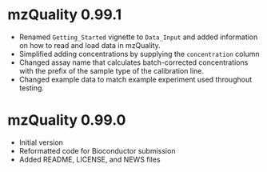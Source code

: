 # mzQuality 0.99.1

- Renamed `Getting_Started` vignette to `Data_Input` and added information on 
how to read and load data in mzQuality.
- Simplified adding concentrations by supplying the `concentration` column
- Changed assay name that calculates batch-corrected concentrations with
the prefix of the sample type of the calibration line. 
- Changed example data to match example experiment used throughout testing.

# mzQuality 0.99.0

- Initial version
- Reformatted code for Bioconductor submission
- Added README, LICENSE, and NEWS files
